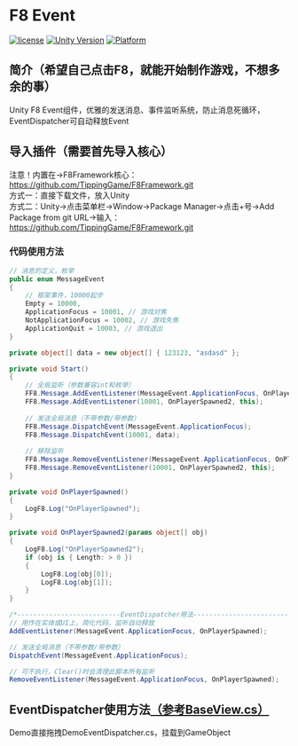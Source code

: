 # F8 Event

[![license](http://img.shields.io/badge/license-MIT-green.svg)](https://opensource.org/licenses/MIT) 
[![Unity Version](https://img.shields.io/badge/unity-2021|2022|2023|6000-blue)](https://unity.com) 
[![Platform](https://img.shields.io/badge/platform-Win%20%7C%20Android%20%7C%20iOS%20%7C%20Mac%20%7C%20Linux%20%7C%20WebGL-orange)]() 

## 简介（希望自己点击F8，就能开始制作游戏，不想多余的事）
Unity F8 Event组件，优雅的发送消息、事件监听系统，防止消息死循环，EventDispatcher可自动释放Event

## 导入插件（需要首先导入核心）
注意！内置在->F8Framework核心：https://github.com/TippingGame/F8Framework.git  
方式一：直接下载文件，放入Unity  
方式二：Unity->点击菜单栏->Window->Package Manager->点击+号->Add Package from git URL->输入：https://github.com/TippingGame/F8Framework.git  

### 代码使用方法
```C#
// 消息的定义，枚举
public enum MessageEvent
{
    // 框架事件，10000起步
    Empty = 10000,
    ApplicationFocus = 10001, // 游戏对焦
    NotApplicationFocus = 10002, // 游戏失焦
    ApplicationQuit = 10003, // 游戏退出
}

private object[] data = new object[] { 123123, "asdasd" };

private void Start()
{
    // 全局监听（参数兼容int和枚举）
    FF8.Message.AddEventListener(MessageEvent.ApplicationFocus, OnPlayerSpawned, this);
    FF8.Message.AddEventListener(10001, OnPlayerSpawned2, this);
    
    // 发送全局消息（不带参数/带参数）
    FF8.Message.DispatchEvent(MessageEvent.ApplicationFocus);
    FF8.Message.DispatchEvent(10001, data);
    
    // 移除监听
    FF8.Message.RemoveEventListener(MessageEvent.ApplicationFocus, OnPlayerSpawned, this);
    FF8.Message.RemoveEventListener(10001, OnPlayerSpawned2, this);
}

private void OnPlayerSpawned()
{
    LogF8.Log("OnPlayerSpawned");
}

private void OnPlayerSpawned2(params object[] obj)
{
    LogF8.Log("OnPlayerSpawned2");
    if (obj is { Length: > 0 })
    {
        LogF8.Log(obj[0]);
        LogF8.Log(obj[1]);
    }
}

/*--------------------------EventDispatcher用法--------------------------*/
// 用作在实体或UI上，简化代码，监听自动释放
AddEventListener(MessageEvent.ApplicationFocus, OnPlayerSpawned);

// 发送全局消息（不带参数/带参数）
DispatchEvent(MessageEvent.ApplicationFocus);

// 可不执行，Clear()时会清理此脚本所有监听
RemoveEventListener(MessageEvent.ApplicationFocus, OnPlayerSpawned);
```

## EventDispatcher使用方法[（参考BaseView.cs）](https://github.com/TippingGame/F8Framework/blob/main/Runtime/UI/Base/BaseView.cs)
Demo直接拖拽DemoEventDispatcher.cs，挂载到GameObject  
